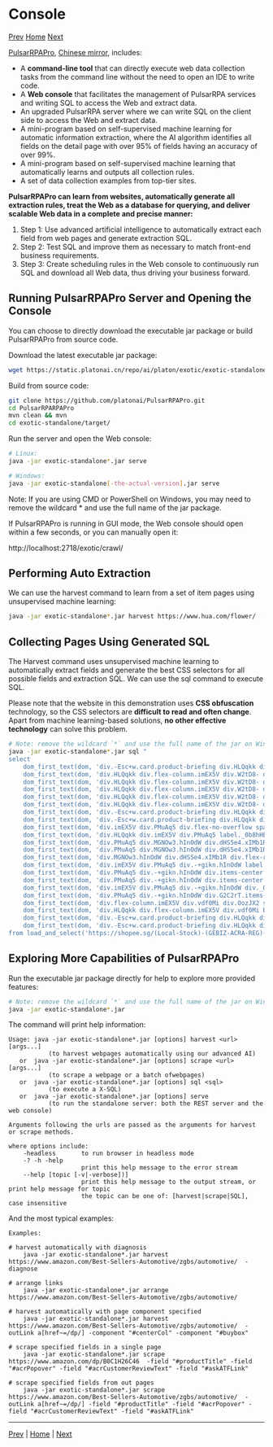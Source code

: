 Console
=

[Prev](15REST.md) [Home](1home.md) [Next](17top-practice.md)

[PulsarRPAPro](https://github.com/platonai/PulsarRPAPro), [Chinese mirror](https://gitee.com/platonai_galaxyeye/PulsarRPAPro), includes:

- A **command-line tool** that can directly execute web data collection tasks from the command line without the need to open an IDE to write code.
- A **Web console** that facilitates the management of PulsarRPA services and writing SQL to access the Web and extract data.
- An upgraded PulsarRPA server where we can write SQL on the client side to access the Web and extract data.
- A mini-program based on self-supervised machine learning for automatic information extraction, where the AI algorithm identifies all fields on the detail page with over 95% of fields having an accuracy of over 99%.
- A mini-program based on self-supervised machine learning that automatically learns and outputs all collection rules.
- A set of data collection examples from top-tier sites.

**PulsarRPAPro can learn from websites, automatically generate all extraction rules, treat the Web as a database for querying, and deliver scalable Web data in a complete and precise manner:**

1. Step 1: Use advanced artificial intelligence to automatically extract each field from web pages and generate extraction SQL.
2. Step 2: Test SQL and improve them as necessary to match front-end business requirements.
3. Step 3: Create scheduling rules in the Web console to continuously run SQL and download all Web data, thus driving your business forward.

## Running PulsarRPAPro Server and Opening the Console

You can choose to directly download the executable jar package or build PulsarRPAPro from source code.

Download the latest executable jar package:

```bash
wget https://static.platonai.cn/repo/ai/platon/exotic/exotic-standalone.jar
```

Build from source code:

```bash
git clone https://github.com/platonai/PulsarRPAPro.git
cd PulsarRPARPAPro
mvn clean && mvn
cd exotic-standalone/target/
```

Run the server and open the Web console:

```bash
# Linux:
java -jar exotic-standalone*.jar serve

# Windows:
java -jar exotic-standalone[-the-actual-version].jar serve
```

Note: If you are using CMD or PowerShell on Windows, you may need to remove the wildcard * and use the full name of the jar package.

If PulsarRPAPro is running in GUI mode, the Web console should open within a few seconds, or you can manually open it:

http://localhost:2718/exotic/crawl/

## Performing Auto Extraction

We can use the harvest command to learn from a set of item pages using unsupervised machine learning:

```bash
java -jar exotic-standalone*.jar harvest https://www.hua.com/flower/  -diagnose -refresh
```

## Collecting Pages Using Generated SQL

The Harvest command uses unsupervised machine learning to automatically extract fields and generate the best CSS selectors for all possible fields and extraction SQL. We can use the sql command to execute SQL.

Please note that the website in this demonstration uses **CSS obfuscation** technology, so the CSS selectors are **difficult to read and often change**. Apart from machine learning-based solutions, **no other effective technology** can solve this problem.

```bash
# Note: remove the wildcard `*` and use the full name of the jar on Windows
java -jar exotic-standalone*.jar sql "
select
    dom_first_text(dom, 'div.-Esc+w.card.product-briefing div.HLQqkk div.flex-column.imEX5V span') as T1C2,
    dom_first_text(dom, 'div.HLQqkk div.flex-column.imEX5V div.W2tD8- div.MrYJVA.Ga-lTj') as T1C3,
    dom_first_text(dom, 'div.HLQqkk div.flex-column.imEX5V div.W2tD8- div.MrYJVA') as T1C4,
    dom_first_text(dom, 'div.HLQqkk div.flex-column.imEX5V div.W2tD8- div.Wz7RdC') as T1C5,
    dom_first_text(dom, 'div.HLQqkk div.flex-column.imEX5V div.W2tD8- div._45NQT5') as T1C6,
    dom_first_text(dom, 'div.HLQqkk div.flex-column.imEX5V div.W2tD8- div.Cv8D6q') as T1C7,
    dom_first_text(dom, 'div.-Esc+w.card.product-briefing div.HLQqkk div.imEX5V div.pmmxKx') as T1C8,
    dom_first_text(dom, 'div.-Esc+w.card.product-briefing div.HLQqkk div.imEX5V div.mini-vouchers__label') as T1C9,
    dom_first_text(dom, 'div.imEX5V div.PMuAq5 div.flex-no-overflow span.voucher-promo-value.voucher-promo-value--absolute-value') as T1C10,
    dom_first_text(dom, 'div.HLQqkk div.imEX5V div.PMuAq5 label._0b8hHE') as T1C11,
    dom_first_text(dom, 'div.PMuAq5 div.MGNOw3.hInOdW div.dHS5e4.xIMb1R div.LgUWja') as T1C12,
    dom_first_text(dom, 'div.PMuAq5 div.MGNOw3.hInOdW div.dHS5e4.xIMb1R div.Nd79Ux') as T1C13,
    dom_first_text(dom, 'div.MGNOw3.hInOdW div.dHS5e4.xIMb1R div.flex-row div.NPdOlf') as T1C14,
    dom_first_text(dom, 'div.imEX5V div.PMuAq5 div.-+gikn.hInOdW label._0b8hHE') as T1C15,
    dom_first_text(dom, 'div.PMuAq5 div.-+gikn.hInOdW div.items-center button.product-variation') as T1C16,
    dom_first_text(dom, 'div.PMuAq5 div.-+gikn.hInOdW div.items-center button.product-variation') as T1C17,
    dom_first_text(dom, 'div.imEX5V div.PMuAq5 div.-+gikn.hInOdW div._0b8hHE') as T1C18,
    dom_first_text(dom, 'div.PMuAq5 div.-+gikn.hInOdW div.G2C2rT.items-center div') as T1C19,
    dom_first_text(dom, 'div.flex-column.imEX5V div.vdf0Mi div.OozJX2 span') as T1C20,
    dom_first_text(dom, 'div.HLQqkk div.flex-column.imEX5V div.vdf0Mi button.btn.btn-solid-primary.btn--l.GfiOwy') as T1C21,
    dom_first_text(dom, 'div.-Esc+w.card.product-briefing div.HLQqkk div.flex-column.imEX5V span.zevbuo') as T1C22,
    dom_first_text(dom, 'div.-Esc+w.card.product-briefing div.HLQqkk div.flex-column.imEX5V span') as T1C23
from load_and_select('https://shopee.sg/(Local-Stock)-(GEBIZ-ACRA-REG)-PLA-3D-Printer-Filament-Standard-Colours-Series-1.75mm-1kg-i.182524985.8326053759?sp_atk=3afa9679-22cb-4c30-a1db-9d271e15b7a2&xptdk=3afa9679-22cb-4c30-a1db-9d271e15b7a2',  'div.page-product');
```

## Exploring More Capabilities of PulsarRPAPro

Run the executable jar package directly for help to explore more provided features:

```bash
# Note: remove the wildcard `*` and use the full name of the jar on Windows
java -jar exotic-standalone*.jar
```

The command will print help information:

```text
Usage: java -jar exotic-standalone*.jar [options] harvest <url> [args...]
           (to harvest webpages automatically using our advanced AI)
   or  java -jar exotic-standalone*.jar [options] scrape <url> [args...]
           (to scrape a webpage or a batch ofwebpages)
   or  java -jar exotic-standalone*.jar [options] sql <sql>
           (to execute a X-SQL)
   or  java -jar exotic-standalone*.jar [options] serve
           (to run the standalone server: both the REST server and the web console)

Arguments following the urls are passed as the arguments for harvest or scrape methods.

where options include:
    -headless       to run browser in headless mode
    -? -h -help
                    print this help message to the error stream
    --help [topic [-v|-verbose])]
                    print this help message to the output stream, or print help message for topic
                    the topic can be one of: [harvest|scrape|SQL], case insensitive
```

And the most typical examples:

```
Examples:

# harvest automatically with diagnosis
    java -jar exotic-standalone*.jar harvest https://www.amazon.com/Best-Sellers-Automotive/zgbs/automotive/  -diagnose

# arrange links
    java -jar exotic-standalone*.jar arrange https://www.amazon.com/Best-Sellers-Automotive/zgbs/automotive/ 

# harvest automatically with page component specified
    java -jar exotic-standalone*.jar harvest https://www.amazon.com/Best-Sellers-Automotive/zgbs/automotive/  -outLink a[href~=/dp/] -component "#centerCol" -component "#buybox"

# scrape specified fields in a single page
    java -jar exotic-standalone*.jar scrape https://www.amazon.com/dp/B0C1H26C46  -field "#productTitle" -field "#acrPopover" -field "#acrCustomerReviewText" -field "#askATFLink"

# scrape specified fields from out pages
    java -jar exotic-standalone*.jar scrape https://www.amazon.com/Best-Sellers-Automotive/zgbs/automotive/  -outLink a[href~=/dp/] -field "#productTitle" -field "#acrPopover" -field "#acrCustomerReviewText" -field "#askATFLink"
```

------

[Prev](15REST.md) | [Home](1home.md) | [Next](17top-practice.md)
